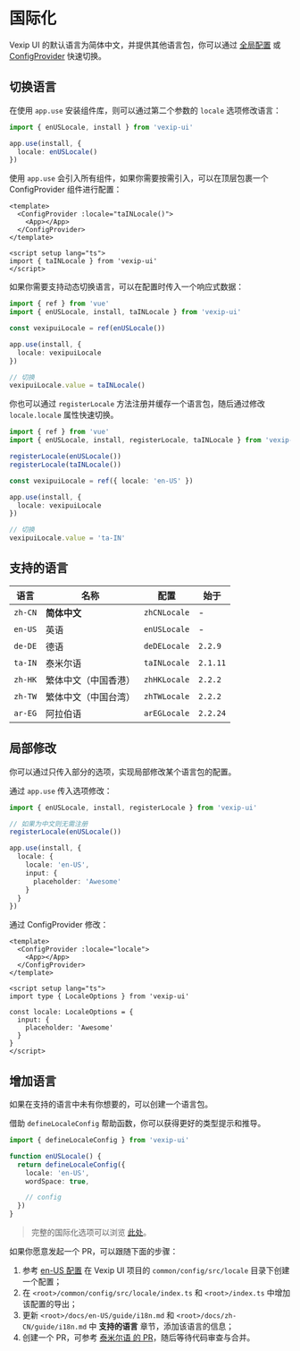 # 国际化

Vexip UI 的默认语言为简体中文，并提供其他语言包，你可以通过 [全局配置](/zh-CN/guide/global-config) 或 [ConfigProvider](/zh-CN/component/config-provider) 快速切换。

## 切换语言

在使用 `app.use` 安装组件库，则可以通过第二个参数的 `locale` 选项修改语言：

```ts
import { enUSLocale, install } from 'vexip-ui'

app.use(install, {
  locale: enUSLocale()
})
```

使用 `app.use` 会引入所有组件，如果你需要按需引入，可以在顶层包裹一个 ConfigProvider 组件进行配置：

```vue
<template>
  <ConfigProvider :locale="taINLocale()">
    <App></App>
  </ConfigProvider>
</template>

<script setup lang="ts">
import { taINLocale } from 'vexip-ui'
</script>
```

如果你需要支持动态切换语言，可以在配置时传入一个响应式数据：

```ts
import { ref } from 'vue'
import { enUSLocale, install, taINLocale } from 'vexip-ui'

const vexipuiLocale = ref(enUSLocale())

app.use(install, {
  locale: vexipuiLocale
})

// 切换
vexipuiLocale.value = taINLocale()
```

你也可以通过 `registerLocale` 方法注册并缓存一个语言包，随后通过修改 `locale.locale` 属性快速切换。

```ts
import { ref } from 'vue'
import { enUSLocale, install, registerLocale, taINLocale } from 'vexip-ui'

registerLocale(enUSLocale())
registerLocale(taINLocale())

const vexipuiLocale = ref({ locale: 'en-US' })

app.use(install, {
  locale: vexipuiLocale
})

// 切换
vexipuiLocale.value = 'ta-IN'
```

## 支持的语言

| 语言    | 名称                 | 配置         | 始于     |
| ------- | -------------------- | ------------ | -------- |
| `zh-CN` | **简体中文**         | `zhCNLocale` | -        |
| `en-US` | 英语                 | `enUSLocale` | -        |
| `de-DE` | 德语                 | `deDELocale` | `2.2.9`  |
| `ta-IN` | 泰米尔语             | `taINLocale` | `2.1.11` |
| `zh-HK` | 繁体中文（中国香港） | `zhHKLocale` | `2.2.2`  |
| `zh-TW` | 繁体中文（中国台湾） | `zhTWLocale` | `2.2.2`  |
| `ar-EG` | 阿拉伯语             | `arEGLocale` | `2.2.24` |

## 局部修改

你可以通过只传入部分的选项，实现局部修改某个语言包的配置。

通过 `app.use` 传入选项修改：

```ts
import { enUSLocale, install, registerLocale } from 'vexip-ui'

// 如果为中文则无需注册
registerLocale(enUSLocale())

app.use(install, {
  locale: {
    locale: 'en-US',
    input: {
      placeholder: 'Awesome'
    }
  }
})
```

通过 ConfigProvider 修改：

```vue
<template>
  <ConfigProvider :locale="locale">
    <App></App>
  </ConfigProvider>
</template>

<script setup lang="ts">
import type { LocaleOptions } from 'vexip-ui'

const locale: LocaleOptions = {
  input: {
    placeholder: 'Awesome'
  }
}
</script>
```

## 增加语言

如果在支持的语言中未有你想要的，可以创建一个语言包。

借助 `defineLocaleConfig` 帮助函数，你可以获得更好的类型提示和推导。

```ts
import { defineLocaleConfig } from 'vexip-ui'

function enUSLocale() {
  return defineLocaleConfig({
    locale: 'en-US',
    wordSpace: true,

    // config
  })
}
```

> 完整的国际化选项可以浏览 [此处](https://github.com/vexip-ui/vexip-ui/blob/main/common/config/src/locale/helper.ts)。

如果你愿意发起一个 PR，可以跟随下面的步骤：

1. 参考 [en-US 配置](https://github.com/vexip-ui/vexip-ui/blob/main/common/config/src/locale/en-US.ts) 在 Vexip UI 项目的 `common/config/src/locale` 目录下创建一个配置；
2. 在 `<root>/common/config/src/locale/index.ts` 和 `<root>/index.ts` 中增加该配置的导出；
3. 更新 `<root>/docs/en-US/guide/i18n.md` 和 `<root>/docs/zh-CN/guide/i18n.md` 中 **支持的语言** 章节，添加该语言的信息；
4. 创建一个 PR，可参考 [泰米尔语 的 PR](https://github.com/vexip-ui/vexip-ui/pull/293/files)，随后等待代码审查与合并。

